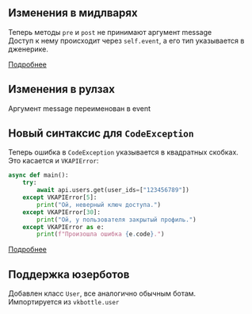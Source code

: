 ## Изменения в мидлварях
Теперь методы `pre` и `post` не принимают аргумент message<br />
Доступ к нему происходит через `self.event`, а его тип указывается в дженерике.

[Подробнее](../high-level/handling/middleware.md)

## Изменения в рулзах
Аргумент message переименован в event

## Новый синтаксис для `CodeException`
Теперь ошибка в `CodeException` указывается в квадратных скобках.<br />
Это касается и `VKAPIError`:
```python
async def main():
    try:
        await api.users.get(user_ids=["123456789"])
    except VKAPIError[5]:
        print("Ой, неверный ключ доступа.")
    except VKAPIError[30]:
        print("Ой, у пользователя закрытый профиль.")
    except VKAPIError as e:
        print(f"Произошла ошибка {e.code}.")
```
[Подробнее](../low-level/exception_handling/code-exception.md)

## Поддержка юзерботов
Добавлен класс `User`, все аналогично обычным ботам.<br />
Импортируется из `vkbottle.user`
